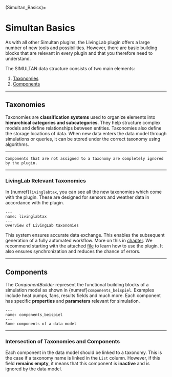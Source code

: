 (Simultan_Basics)=

# Simultan Basics

As with all other Simultan plugins, the LivingLab plugin offers a large number of new tools and possibilities. However, there are basic building blocks that are relevant in every plugin and that you therefore need to understand.

The SIMULTAN data structure consists of two main elements:

1. [Taxonomies](#taxonomies)
2. [Components](#components)

---

## Taxonomies

Taxonomies are **classification systems** used to organize elements into **hierarchical categories and subcategories**. They help structure complex models and define relationships between entities. Taxonomies also define the storage locations of data. When new data enters the data model through simulations or queries, it can be stored under the correct taxonomy using algorithms.

---

```{note}
Components that are not assigned to a taxonomy are completely ignored by the plugin.
``` 

---

### LivingLab Relevant Taxonomies

In {numref}`livinglabtax`, you can see all the new taxonomies which come with the plugin. These are designed for sensors and weather data in accordance with the plugin.

```{figure} img/LivingLabTax.png
---
name: livinglabtax
---
Overview of LivingLab taxonomies
```

This system ensures accurate data exchange. This enables the subsequent generation of a fully automated workflow. More on this in [chapter](Workflow.md#run-workflow).
We recommend starting with the attached [file](files/install_test_model.simultan) to learn how to use the plugin. It also ensures synchronization and reduces the chance of errors.

---

## Components
The *ComponentBuilder* represent the functional building blocks of a simulation model as shown in {numref}`components_beispiel`. Examples include heat pumps, fans, results fields and much more. Each component has specific **properties** and **parameters** relevant for simulation.

```{figure} img/components_beispiel.png
---
name: components_beispiel
---
Some components of a data model

```

---

### Intersection of Taxonomies and Components

Each component in the data model should be linked to a taxonomy. This is the case if a taxonomy name is linked in the `List` column. However, if this field **remains empty**, it means that this component is **inactive** and is ignored by the data model.